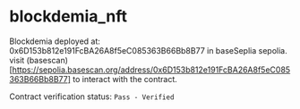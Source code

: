 # blockdemia_nft

Blockdemia deployed at: 0x6D153b812e191FcBA26A8f5eC085363B66Bb8B77 in baseSeplia sepolia.
visit (basescan)[https://sepolia.basescan.org/address/0x6D153b812e191FcBA26A8f5eC085363B66Bb8B77] to interact with the contract.

Contract verification status:  `Pass - Verified`
